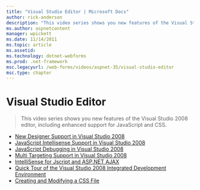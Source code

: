 ```yaml
---
title: "Visual Studio Editor | Microsoft Docs"
author: rick-anderson
description: "This video series shows you new features of the Visual Studio 2008 editor, including enhanced support for JavaScript and CSS."
ms.author: aspnetcontent
manager: wpickett
ms.date: 11/14/2011
ms.topic: article
ms.assetid: 
ms.technology: dotnet-webforms
ms.prod: .net-framework
msc.legacyurl: /web-forms/videos/aspnet-35/visual-studio-editor
msc.type: chapter
---
```

Visual Studio Editor
====================
> This video series shows you new features of the Visual Studio 2008 editor, including enhanced support for JavaScript and CSS.


- [New Designer Support in Visual Studio 2008](new-designer-support-in-visual-studio-2008.md)
- [JavaScript Intellisense Support in Visual Studio 2008](javascript-intellisense-support-in-visual-studio-2008.md)
- [JavaScript Debugging in Visual Studio 2008](javascript-debugging-in-visual-studio-2008.md)
- [Multi Targeting Support in Visual Studio 2008](multi-targeting-support-in-visual-studio-2008.md)
- [IntelliSense for Jscript and ASP.NET AJAX](intellisense-for-jscript-and-aspnet-ajax.md)
- [Quick Tour of the Visual Studio 2008 Integrated Development Environment](quick-tour-of-the-visual-studio-2008-integrated-development-environment.md)
- [Creating and Modifying a CSS File](creating-and-modifying-a-css-file.md)